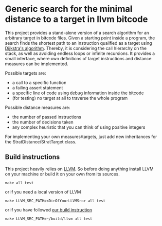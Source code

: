 # Generic search for the minimal distance to a target in llvm bitcode

This project provides a stand-alone version of a search algorithm for an arbitrary target in bitcode files.
Given a starting point inside a program, the search finds the shortest path to an instruction qualified as a target using [Dijkstra's algorithm](https://en.wikipedia.org/wiki/Dijkstra%27s_algorithm).
Thereby, it is considering the call hierarchy on the stack, as well as avoiding endless loops or infinite recursions.
It provides a small interface, where own definitions of target instructions and distance measures can be implemented.

Possible targets are:
* a call to a specific function
* a failing assert statement
* a specific line of code using debug information inside the bitcode
* (for testing) no target at all to traverse the whole program

Possible distance measures are:
* the number of passed instructions
* the number of decisions taken
* any complex heuristic that you can think of using positive integers

For implementing your own measures/targets, just add new inheritances for the StratDistance/StratTarget class.

## Build instructions
This project heavily relies on [LLVM](http://llvm.org/).
So before doing anything install LLVM on your machine or build it on your own from its sources.

```
make all test
```
or if you need a local version of LLVM
```
make LLVM_SRC_PATH=<DirOfYourLLVMSrc> all test
```
or if you have followed [our build instruction](https://github.com/tum-i22/klee-install)
```
make LLVM_SRC_PATH=~/build/llvm all test
```
